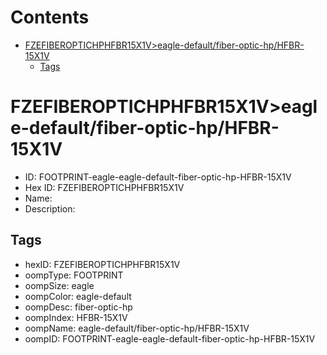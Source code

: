 



Contents
========

* [FZEFIBEROPTICHPHFBR15X1V>eagle-default/fiber-optic-hp/HFBR-15X1V](#fzefiberoptichphfbr15x1veagle-defaultfiber-optic-hphfbr-15x1v)
	* [Tags](#tags)

# FZEFIBEROPTICHPHFBR15X1V>eagle-default/fiber-optic-hp/HFBR-15X1V

- ID: FOOTPRINT-eagle-eagle-default-fiber-optic-hp-HFBR-15X1V
- Hex ID: FZEFIBEROPTICHPHFBR15X1V
- Name: 
- Description: 

## Tags

- hexID: FZEFIBEROPTICHPHFBR15X1V
- oompType: FOOTPRINT
- oompSize: eagle
- oompColor: eagle-default
- oompDesc: fiber-optic-hp
- oompIndex: HFBR-15X1V
- oompName: eagle-default/fiber-optic-hp/HFBR-15X1V
- oompID: FOOTPRINT-eagle-eagle-default-fiber-optic-hp-HFBR-15X1V
